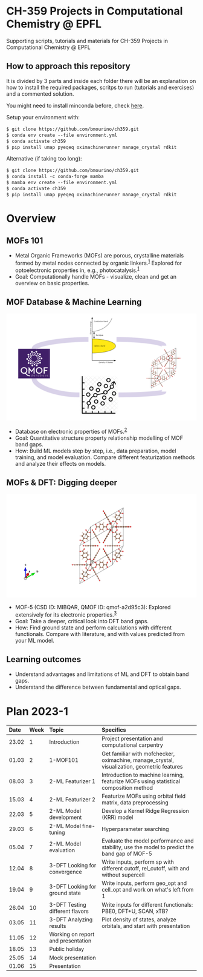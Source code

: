 # CH-359 Projects in Computational Chemistry @ EPFL

Supporting scripts, tutorials and materials for CH-359 Projects in Computational Chemistry @ EPFL

## How to approach this repository

It is divided by 3 parts  and inside each folder there will be an explanation on how to install the required packages, scritps to run (tutorials and exercises) and a commented solution.

You might need to install minconda before, check [here](https://docs.conda.io/projects/conda/en/latest/user-guide/install/).

Setup your environment with:

    $ git clone https://github.com/bmourino/ch359.git
    $ conda env create --file environment.yml
    $ conda activate ch359
    $ pip install umap pyeqeq oximachinerunner manage_crystal rdkit

Alternative (if taking too long):

    $ git clone https://github.com/bmourino/ch359.git
    $ conda install -c conda-forge mamba
    $ mamba env create --file environment.yml
    $ conda activate ch359
    $ pip install umap pyeqeq oximachinerunner manage_crystal rdkit


# Overview

## MOFs 101

- Metal  Organic  Frameworks  (MOFs)  are  porous,  crystalline  materials 
formed by metal nodes connected by organic linkers.<sup>[1](https://pubs.rsc.org/en/content/articlehtml/2020/ta/c9ta13506e#fn1)</sup>
Explored for optoelectronic properties in, e.g., photocatalysis.<sup>[1](https://pubs.rsc.org/en/content/articlehtml/2020/ta/c9ta13506e#fn1)</sup>
- Goal:  Computationally  handle  MOFs  -  visualize,  clean  and  get  an 
overview on basic properties.

## MOF Database & Machine Learning

![](./images/ml_scheme.svg)

- Database on electronic properties of MOFs.<sup>[2](https://www.sciencedirect.com/science/article/pii/S2590238521000709)</sup>
- Goal: Quantitative structure property relationship modelling of MOF band 
gaps.
- How: Build ML models step by step, i.e., data preparation, model training, 
and  model  evaluation.  Compare  different  featurization  methods  and 
analyze their effects on models.

## MOFs & DFT: Digging deeper

![](./images/mof5.png)

- MOF-5 (CSD ID: MIBQAR, QMOF ID: qmof-a2d95c3): Explored extensively for its electronic properties.<sup>[3](https://pubs.acs.org/doi/full/10.1021/acs.jpclett.1c00543)</sup>
- Goal: Take a deeper, critical look into DFT band gaps.
- How:  Find  ground  state  and  perform  calculations  with  different 
functionals. Compare with literature, and with values predicted from your 
ML model.

## Learning outcomes

- Understand  advantages  and  limitations  of  ML  and  DFT  to  obtain  band 
gaps.
- Understand the difference between fundamental and optical gaps.

# Plan 2023-1

| Date  | Week  | Topic                    | Specifics     | 
| :---  | :---  | :---                     | :---          |   
| 23.02  | 1     | Introduction             | Project presentation and computational carpentry         |   
| 01.03  | 2     | 1-MOF101             | Get familiar with mofchecker, oximachine, manage_crystal, visualization, geometric features    |
| 08.03  | 3     | 2-ML Featurizer 1        |   Introduction to machine learning, featurize MOFs using statistical composition method
| 15.03  | 4     | 2-ML Featurizer 2        |   Featurize MOFs using orbital field matrix, data preprocessing 
| 22.03  | 5     | 2-ML Model development   |   Develop a Kernel Ridge Regression (KRR) model   
| 29.03  | 6     | 2-ML Model fine-tuning   |   Hyperparameter searching  
| 05.04  | 7     | 2-ML Model evaluation    |   Evaluate the model performance and stability, use the model to predict the band gap of MOF-5
| 12.04  | 8     | 3-DFT Looking for convergence  | Write inputs, perform sp with different cutoff, rel_cutoff, with and without supercell     
| 19.04  | 9	 | 3-DFT Looking for ground state | Write inputs, perform geo_opt and cell_opt and work on what's left from 1 |
| 26.04  | 10 	 | 3-DFT Testing different flavors| Write inputs for different functionals: PBE0, DFT+U, SCAN, xTB?	|
| 03.05  | 11    | 3-DFT Analyzing results	       | Plot density of states, analyze orbitals, and start with presentation	|
| 11.05  | 12    | Working on report and presentation	       |  |
| 18.05  | 13    | Public holiday	       |  |
| 25.05  | 14    | Mock presentation	       |  |
| 01.06  | 15    | Presentation	       |  |